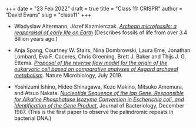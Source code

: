 +++
date = "23 Feb 2022"
draft = true
title = "Class 11: CRISPR"
author = "David Evans"
slug = "class11"
+++


- Wladyslaw Altermann, Józef Kazmierczak. [_Archean microfossils: a reappraisal of early life on Earth_](/docs/altermann2003.pdf) (Describes fossils of life from over 3.4 Billion years ago.)

- Anja Spang, Courtney W. Stairs, Nina Dombrowski, Laura Eme, Jonathan Lombard, Eva F. Caceres, Chris Greening, Brett J. Baker and Thijs J. G. Ettema. [_Proposal of the reverse flow model for the origin of the eukaryotic cell based on comparative analyses of Asgard archaeal metabolism_](/docs/spang2019.pdf). Nature Microbiology, July 2019.

- Yoshizumi Ishino, Hideo Shinagawa, Kozo Makino, Mitsuko Amemura, and Atsuo Nakata. [_Nucleotide Sequence of the _iap_ Gene, Responsible for Alkaline Phosphatase Isozyme Conversion in Escherichia coli, and Identification of the Gene Product_](/docs/ishino1987.pdf), Journal of Bacteriology, December 1987. (This is the first paper to observe the palindromic repeats in bacterial DNA.)

